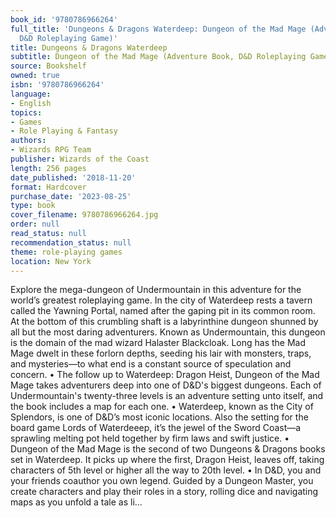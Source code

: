 ```yaml
---
book_id: '9780786966264'
full_title: 'Dungeons & Dragons Waterdeep: Dungeon of the Mad Mage (Adventure Book,
  D&D Roleplaying Game)'
title: Dungeons & Dragons Waterdeep
subtitle: Dungeon of the Mad Mage (Adventure Book, D&D Roleplaying Game)
source: Bookshelf
owned: true
isbn: '9780786966264'
language:
- English
topics:
- Games
- Role Playing & Fantasy
authors:
- Wizards RPG Team
publisher: Wizards of the Coast
length: 256 pages
date_published: '2018-11-20'
format: Hardcover
purchase_date: '2023-08-25'
type: book
cover_filename: 9780786966264.jpg
order: null
read_status: null
recommendation_status: null
theme: role-playing games
location: New York
---
```

Explore the mega-dungeon of Undermountain in this adventure for the world’s greatest roleplaying game.
In the city of Waterdeep rests a tavern called the Yawning Portal, named after the gaping pit in its common room. At the bottom of this crumbling shaft is a labyrinthine dungeon shunned by all but the most daring adventurers. Known as Undermountain, this dungeon is the domain of the mad wizard Halaster Blackcloak. Long has the Mad Mage dwelt in these forlorn depths, seeding his lair with monsters, traps, and mysteries—to what end is a constant source of speculation and concern.
• The follow up to Waterdeep: Dragon Heist, Dungeon of the Mad Mage takes adventurers deep into one of D&D's biggest dungeons. Each of Undermountain's twenty-three levels is an adventure setting unto itself, and the book includes a map for each one.
• Waterdeep, known as the City of Splendors, is one of D&D’s most iconic locations. Also the setting for the board game Lords of Waterdeeep, it’s the jewel of the Sword Coast—a sprawling melting pot held together by firm laws and swift justice.
• Dungeon of the Mad Mage is the second of two Dungeons & Dragons books set in Waterdeep. It picks up where the first, Dragon Heist, leaves off, taking characters of 5th level or higher all the way to 20th level.
• In D&D, you and your friends coauthor you own legend. Guided by a Dungeon Master, you create characters and play their roles in a story, rolling dice and navigating maps as you unfold a tale as li...

